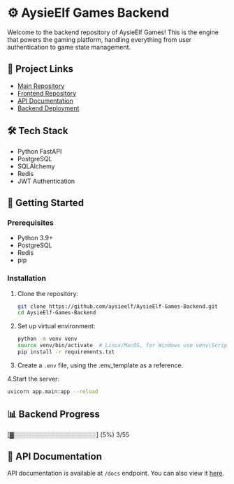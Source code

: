 # ⚙️ AysieElf Games Backend

Welcome to the backend repository of AysieElf Games! This is the engine that powers the gaming platform, handling everything from user authentication to game state management.

## 🔗 Project Links
- [Main Repository](https://github.com/aysieelf/AysieElf-Games)
- [Frontend Repository](https://github.com/aysieelf/AysieElf-Games-Frontend)
- [API Documentation](https://aysieelf-games-api-c2eb044503c3.herokuapp.com/docs)
- [Backend Deployment](https://aysieelf-games-api-c2eb044503c3.herokuapp.com/)

## 🛠️ Tech Stack
- Python FastAPI
- PostgreSQL
- SQLAlchemy
- Redis
- JWT Authentication

## 🚀 Getting Started

### Prerequisites
- Python 3.9+
- PostgreSQL
- Redis
- pip

### Installation
1. Clone the repository:
   ```bash
   git clone https://github.com/aysieelf/AysieElf-Games-Backend.git
   cd AysieElf-Games-Backend
   ```

2. Set up virtual environment:
   ```bash
   python -m venv venv
   source venv/bin/activate  # Linux/MacOS, for Windows use venv\Scripts\activate
   pip install -r requirements.txt
   ```

3. Create a `.env` file, using the .env_template as a reference.

4.Start the server:
   ```bash
   uvicorn app.main:app --reload
   ```

## 📊 Backend Progress
[▓░░░░░░░░░░░░░░░░░░░] (5%) 3/55

## 📝 API Documentation
API documentation is available at `/docs` endpoint. You can also view it [here](https://aysieelf-games-api-c2eb044503c3.herokuapp.com/docs).